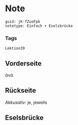 # Note
```
guid: jK-fZuoFpb
notetype: Einfach + Eselsbrücke
```

### Tags
```
Lektion39
```

## Vorderseite
ἀνά

## Rückseite
<i>Akkusativ:</i> je, jeweils

## Eselsbrücke


